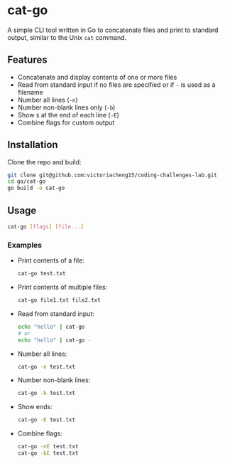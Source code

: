 # cat-go

A simple CLI tool written in Go to concatenate files and print to standard output, similar to the Unix `cat` command.

## Features
- Concatenate and display contents of one or more files
- Read from standard input if no files are specified or if `-` is used as a filename
- Number all lines (`-n`)
- Number non-blank lines only (`-b`)
- Show `$` at the end of each line (`-E`)
- Combine flags for custom output

## Installation

Clone the repo and build:

```sh
git clone git@github.com:victoriacheng15/coding-challenges-lab.git
cd go/cat-go
go build -o cat-go
```

## Usage

```sh
cat-go [flags] [file...]
```

### Examples

- Print contents of a file:
  ```sh
  cat-go test.txt
  ```
- Print contents of multiple files:
  ```sh
  cat-go file1.txt file2.txt
  ```
- Read from standard input:
  ```sh
  echo "hello" | cat-go
  # or 
  echo "hello" | cat-go -
  ```
- Number all lines:
  ```sh
  cat-go -n test.txt
  ```
- Number non-blank lines:
  ```sh
  cat-go -b test.txt
  ```
- Show ends:
  ```sh
  cat-go -E test.txt
  ```
- Combine flags:
  ```sh
  cat-go -nE test.txt
  cat-go -bE test.txt
  ```